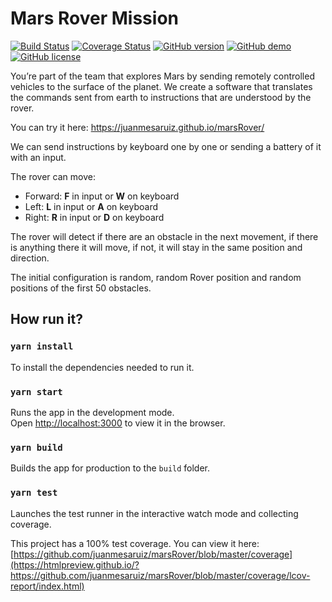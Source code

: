 # Mars Rover Mission

[![Build Status](https://img.shields.io/badge/build-passing-brightgreen.svg)](https://juanmesaruiz.github.io/marsRover/)
[![Coverage Status](https://img.shields.io/badge/coverage-100%25-brightgreen.svg)](https://htmlpreview.github.io/?https://github.com/juanmesaruiz/marsRover/blob/master/coverage/lcov-report/index.html)
[![GitHub version](https://img.shields.io/badge/version-1.0.0-cornflowerblue.svg)](https://github.com/juanmesaruiz/marsRover/blob/master/package.json)
[![GitHub demo](https://img.shields.io/badge/demo-available-blue.svg)](https://juanmesaruiz.github.io/marsRover/)
[![GitHub license](https://img.shields.io/badge/license-MIT-purple.svg)](https://github.com/juanmesaruiz/marsRover/blob/master/LICENSE.md)

You’re part of the team that explores Mars by sending remotely controlled vehicles to the surface
of the planet. We create a software that translates the commands sent from earth to instructions
that are understood by the rover.

You can try it here: https://juanmesaruiz.github.io/marsRover/

We can send instructions by keyboard one by one or sending a battery of it with an input.

The rover can move:
 - Forward: **F** in input or **W** on keyboard
 - Left: **L** in input or **A** on keyboard
 - Right: **R** in input or **D** on keyboard

The rover will detect if there are an obstacle in the next movement, if there is anything there it will move,
if not, it will stay in the same position and direction.

The initial configuration is random, random Rover position and random positions of the first 50 obstacles.

## How run it?
### `yarn install`

To install the dependencies needed to run it.

### `yarn start`

Runs the app in the development mode.<br />
Open [http://localhost:3000](http://localhost:3000) to view it in the browser.

### `yarn build`

Builds the app for production to the `build` folder.

### `yarn test`

Launches the test runner in the interactive watch mode and collecting coverage.

This project has a 100% test coverage.
You can view it here: [https://github.com/juanmesaruiz/marsRover/blob/master/coverage](https://htmlpreview.github.io/?https://github.com/juanmesaruiz/marsRover/blob/master/coverage/lcov-report/index.html)

